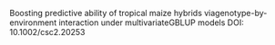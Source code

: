 Boosting predictive ability of tropical maize hybrids viagenotype-by-environment interaction under multivariateGBLUP models
DOI: 10.1002/csc2.20253
